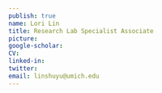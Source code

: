 ```yaml
---
publish: true
name: Lori Lin
title: Research Lab Specialist Associate
picture: 
google-scholar: 
CV:
linked-in: 
twitter:
email: linshuyu@umich.edu
---
```

